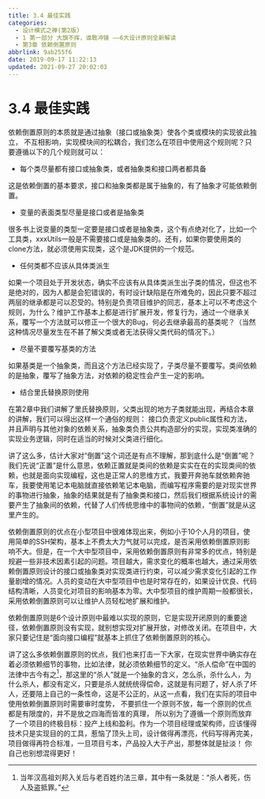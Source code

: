 ```yaml
---
title: 3.4 最佳实践
categories: 
  - 设计模式之禅(第2版)
  - 1 第一部分 大旗不挥，谁敢冲锋 ——6大设计原则全新解读
  - 第3章 依赖倒置原则
abbrlink: 9ab255f6
date: 2019-09-17 11:22:13
updated: 2021-09-27 20:02:03
---
```

# 3.4 最佳实践 #
依赖倒置原则的本质就是通过抽象（接口或抽象类）使各个类或模块的实现彼此独立， 不互相影响，实现模块间的松耦合，我们怎么在项目中使用这个规则呢？只要遵循以下的几个规则就可以：
- 每个类尽量都有接口或抽象类，或者抽象类和接口两者都具备

这是依赖倒置的基本要求，接口和抽象类都是属于抽象的，有了抽象才可能依赖倒置。
- 变量的表面类型尽量是接口或者是抽象类

很多书上说变量的类型一定要是接口或者是抽象类，这个有点绝对化了，比如一个工具类，xxxUtils一般是不需要接口或是抽象类的。还有，如果你要使用类的clone方法，就必须使用实现类，这个是JDK提供的一个规范。
- 任何类都不应该从具体类派生

如果一个项目处于开发状态，确实不应该有从具体类派生出子类的情况，但这也不是绝对的，因为人都是会犯错误的，有时设计缺陷是在所难免的，因此只要不超过两层的继承都是可以忍受的。特别是负责项目维护的同志，基本上可以不考虑这个规则，为什么？维护工作基本上都是进行扩展开发，修复行为，通过一个继承关系，覆写一个方法就可以修正一个很大的Bug，何必去继承最高的基类呢？（当然这种情况尽量发生在不甚了解父类或者无法获得父类代码的情况下。）
- 尽量不要覆写基类的方法

如果基类是一个抽象类，而且这个方法已经实现了，子类尽量不要覆写。类间依赖的是抽象，覆写了抽象方法，对依赖的稳定性会产生一定的影响。
- 结合里氏替换原则使用

在第2章中我们讲解了里氏替换原则，父类出现的地方子类就能出现，再结合本章的讲解，我们可以得出这样一个通俗的规则： 接口负责定义public属性和方法，并且声明与其他对象的依赖关系，抽象类负责公共构造部分的实现，实现类准确的实现业务逻辑，同时在适当的时候对父类进行细化。

讲了这么多，估计大家对“倒置”这个词还是有点不理解，那到底什么是“倒置”呢？我们先说“正置”是什么意思，依赖正置就是类间的依赖是实实在在的实现类间的依赖，也就是面向实现编程，这也是正常人的思维方式，我要开奔驰车就依赖奔驰车，我要使用笔记本电脑就直接依赖笔记本电脑，而编写程序需要的是对现实世界的事物进行抽象，抽象的结果就是有了抽象类和接口，然后我们根据系统设计的需要产生了抽象间的依赖，代替了人们传统思维中的事物间的依赖，“倒置”就是从这里产生的。

依赖倒置原则的优点在小型项目中很难体现出来，例如小于10个人月的项目，使用简单的SSH架构，基本上不费太大力气就可以完成，是否采用依赖倒置原则影响不大。但是，在一个大中型项目中，采用依赖倒置原则有非常多的优点，特别是规避一些非技术因素引起的问题。项目越大，需求变化的概率也越大，通过采用依赖倒置原则设计的接口或抽象类对实现类进行约束，可以减少需求变化引起的工作量剧增的情况。人员的变动在大中型项目中也是时常存在的，如果设计优良、代码结构清晰，人员变化对项目的影响基本为零。大中型项目的维护周期一般都很长，采用依赖倒置原则可以让维护人员轻松地扩展和维护。

依赖倒置原则是6个设计原则中最难以实现的原则，它是实现开闭原则的重要途径，依赖倒置原则没有实现，就别想实现对扩展开放，对修改关闭。在项目中，大家只要记住是“面向接口编程”就基本上抓住了依赖倒置原则的核心。

讲了这么多依赖倒置原则的优点，我们也来打击一下大家，在现实世界中确实存在着必须依赖细节的事物，比如法律，就必须依赖细节的定义。“杀人偿命”在中国的法律中古今有之[^1]，那这里的“杀人”就是一个抽象的含义，怎么杀，杀什么人，为什么杀人，都没有定义，只要是杀人就统统得偿命，这就是有问题了，好人杀了坏人，还要陪上自己的一条性命，这是不公正的，从这一点看，我们在实际的项目中使用依赖倒置原则时需要审时度势， 不要抓住一个原则不放，每一个原则的优点都是有限度的，并不是放之四海而皆准的真理， 所以别为了遵循一个原则而放弃了一个项目的终极目标：投产上线和盈利。作为一个项目经理或架构师，应该懂得技术只是实现目的的工具，惹恼了顶头上司，设计做得再漂亮，代码写得再完美，项目做得再符合标准，一旦项目亏本，产品投入大于产出，那整体就是扯淡！ 你自己也别想混得更好！

[^1]: 当年汉高祖刘邦入关后与老百姓约法三章，其中有一条就是：“杀人者死，伤人及盗抵罪。”

